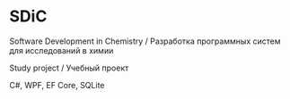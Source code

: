 # SDiC

Software Development in Chemistry / Разработка программных систем для исследований в химии

Study project / Учебный проект

C#, WPF, EF Core, SQLite
